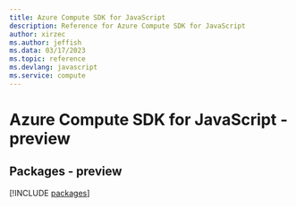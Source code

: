 ```yaml
---
title: Azure Compute SDK for JavaScript
description: Reference for Azure Compute SDK for JavaScript
author: xirzec
ms.author: jeffish
ms.data: 03/17/2023
ms.topic: reference
ms.devlang: javascript
ms.service: compute
---
```

# Azure Compute SDK for JavaScript - preview
## Packages - preview
[!INCLUDE [packages](compute-index.md)]